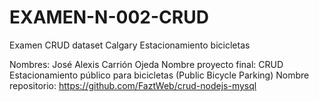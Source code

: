 # EXAMEN-N-002-CRUD
Examen CRUD dataset Calgary Estacionamiento bicicletas


Nombres: José Alexis Carrión Ojeda
Nombre proyecto final: CRUD Estacionamiento público para bicicletas (Public Bicycle Parking)
Nombre repositorio: https://github.com/FaztWeb/crud-nodejs-mysql


